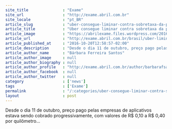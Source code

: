 ```yaml
---
site_title               : "Exame"
site_url                 : "http://exame.abril.com.br"
site_locale              : "pt_BR"
article_slug             : "uber-consegue-liminar-contra-sobretaxa-da-prefeitura-de-sp"
article_title            : "Uber consegue liminar contra sobretaxa da prefeitura de SP"
article_image            : "https://abrilexame.files.wordpress.com/2016/10/size_960_16_9_uber-e1476974946405.jpg?quality=70&strip=all&w=960"
article_url              : "http://exame.abril.com.br/brasil/uber-liminar-contra-sobretaxa-prefeitura-sp/"
article_published_at     : "2016-10-20T12:58:57-02:00"
article_description      : "Desde o dia 11 de outubro, preço pago pelas empresas de aplicativos estava sendo cobrado progressivamente, com valores de R$ 0,10 a R$ 0,40 por quilômetro..."
article_author_name      : "Bárbara Ferreira Santos"
article_author_image     : null
article_author_biography : null
article_author_profile   : "http://exame.abril.com.br/author/barbarafsantos/"
article_author_facebook  : null
article_author_twitter   : null
category                 : ['news']
tags                     : ['Exame']
permalink                : "/:categories/uber-consegue-liminar-contra-sobretaxa-da-prefeitura-de-sp/"
layout                   : post
---
```


Desde o dia 11 de outubro, preço pago pelas empresas de aplicativos estava sendo cobrado progressivamente, com valores de R$ 0,10 a R$ 0,40 por quilômetro...
